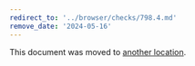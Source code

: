 ```yaml
---
redirect_to: '../browser/checks/798.4.md'
remove_date: '2024-05-16'
---
```


This document was moved to [another location](../browser/checks/798.4.md).

<!-- This redirect file can be deleted after 2024-05-16. -->
<!-- Redirects that point to other docs in the same project expire in three months. -->
<!-- Redirects that point to docs in a different project or site (for example, link is not relative and starts with `https:`) expire in one year. -->
<!-- Before deletion, see: https://docs.gitlab.com/ee/development/documentation/redirects.html -->

